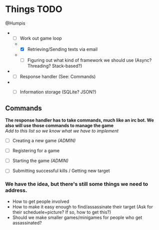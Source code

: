 # Things TODO  
@Humpis
* - [ ] Work out game loop
  * - [x] Retrieving/Sending texts via email
  * - [ ] Figuring out what kind of framework we should use (Async? Threading? Stack-based?)
* - [ ] Response handler (See: Commands)
* - [ ] Information storage (SQLite? JSON?)
  
  
## Commands
**The response handler has to take commands, much like an irc bot. We also will use those commands to manage the game**  
_Add to this list so we know what we have to implement_  
- [ ] Creating a new game _(ADMIN)_
- [ ] Registering for a game
- [ ] Starting the game _(ADMIN)_
- [ ] Submitting successful kills / Getting new target
  
  
### We have the idea, but there's still some things we need to address.
* How to get people involved
* How to make it easy enough to find/assassinate their target (Ask for their scheduele+picture? If so, how to get this?)
* Should we make smaller games/minigames for people who get assassinated?

